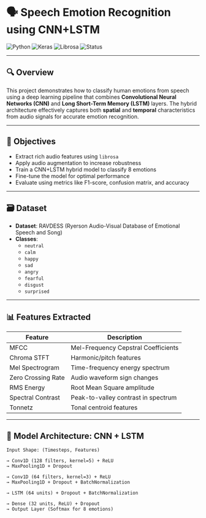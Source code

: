 # 🗣️ Speech Emotion Recognition using CNN+LSTM

![Python](https://img.shields.io/badge/Python-3.7+-blue)
![Keras](https://img.shields.io/badge/Keras-TensorFlow-orange)
![Librosa](https://img.shields.io/badge/Librosa-Audio_Processing-blueviolet)
![Status](https://img.shields.io/badge/Status-Completed-brightgreen)

---

## 🔍 Overview

This project demonstrates how to classify human emotions from speech using a deep learning pipeline that combines **Convolutional Neural Networks (CNN)** and **Long Short-Term Memory (LSTM)** layers. The hybrid architecture effectively captures both **spatial** and **temporal** characteristics from audio signals for accurate emotion recognition.

---

## 🎯 Objectives

- Extract rich audio features using `librosa`
- Apply audio augmentation to increase robustness
- Train a CNN+LSTM hybrid model to classify 8 emotions
- Fine-tune the model for optimal performance
- Evaluate using metrics like F1-score, confusion matrix, and accuracy

---

## 🗃️ Dataset

- **Dataset**: RAVDESS (Ryerson Audio-Visual Database of Emotional Speech and Song)
- **Classes**:
  - `neutral`
  - `calm`
  - `happy`
  - `sad`
  - `angry`
  - `fearful`
  - `disgust`
  - `surprised`

---

## 📊 Features Extracted

| Feature               | Description                             |
|------------------------|-----------------------------------------|
| MFCC                  | Mel-Frequency Cepstral Coefficients     |
| Chroma STFT           | Harmonic/pitch features                 |
| Mel Spectrogram       | Time-frequency energy spectrum          |
| Zero Crossing Rate    | Audio waveform sign changes             |
| RMS Energy            | Root Mean Square amplitude              |
| Spectral Contrast     | Peak-to-valley contrast in spectrum     |
| Tonnetz               | Tonal centroid features                 |

---

## 🧠 Model Architecture: CNN + LSTM

```text
Input Shape: (Timesteps, Features)

→ Conv1D (128 filters, kernel=5) + ReLU
→ MaxPooling1D + Dropout

→ Conv1D (64 filters, kernel=3) + ReLU
→ MaxPooling1D + Dropout + BatchNormalization

→ LSTM (64 units) + Dropout + BatchNormalization

→ Dense (32 units, ReLU) + Dropout
→ Output Layer (Softmax for 8 emotions)

